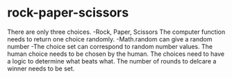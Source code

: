 # rock-paper-scissors

There are only three choices.
    -Rock, Paper, Scissors
The computer function needs to return one choice randomly.
    -Math.random can give a random number
    -The choice set can correspond to random number values.
The human choice needs to be chosen by the human.
The choices need to have a logic to determine what beats what.
The number of rounds to delcare a winner needs to be set.